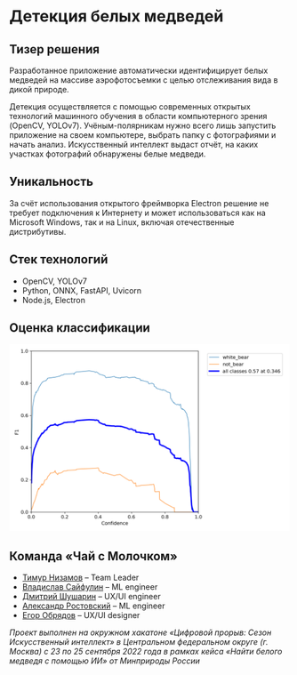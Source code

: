 # Детекция белых медведей

## Тизер решения
Разработанное приложение автоматически идентифицирует белых медведей на массиве аэрофотосъемки с целью отслеживания вида в дикой природе.

Детекция осуществляется с помощью современных открытых технологий машинного обучения в области компьютерного зрения (OpenCV, YOLOv7). Учёным-полярникам нужно всего лишь запустить приложение на своем компьютере, выбрать папку с фотографиями и начать анализ. Искусственный интеллект выдаст отчёт, на каких участках фотографий обнаружены белые медведи.

## Уникальность
За счёт использования открытого фреймворка Electron решение не требует подключения к Интернету и может использоваться как на Microsoft Windows, так и на Linux, включая отечественные дистрибутивы.

## Стек технологий
* OpenCV, YOLOv7
* Python, ONNX, FastAPI, Uvicorn
* Node.js, Electron

## Оценка классификации
![F1_curve](F1_curve.png)

## Команда «Чай с Молочком»
* [Тимур Низамов](https://github.com/nizamovtimur) – Team Leader
* [Владислав Сайфулин](https://github.com/SayWas) – ML engineer
* [Дмитрий Шушарин](https://github.com/Dima2002iq) – UX/UI engineer
* [Александр Ростовский](https://github.com/Alexandr-Fox) – ML engineer
* [Егор Обрядов](https://github.com/E-Obryadov) – UX/UI designer

*Проект выполнен на окружном хакатоне «Цифровой прорыв: Сезон Искусственный интеллект» в Центральном федеральном округе (г. Москва) с 23 по 25 сентября 2022 года в рамках кейса «Найти белого медведя с помощью ИИ» от Минприроды России*